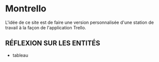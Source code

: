 # Montrello

L'idée de ce site est de faire une version personnalisée d'une station de travail à la façon de l'application Trello.

## RÉFLEXION SUR LES ENTITÉS

* tableau